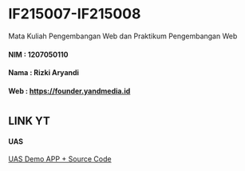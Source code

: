 # IF215007-IF215008

Mata Kuliah Pengembangan Web dan Praktikum Pengembangan Web

#### NIM : 1207050110

#### Nama : Rizki Aryandi

#### Web : <a href="https://founder.yandmedia.id">https://founder.yandmedia.id</a>

#

## LINK YT

#### UAS

<a href="https://youtu.be/1ORhXXW7CRc">UAS Demo APP + Source Code</a>

